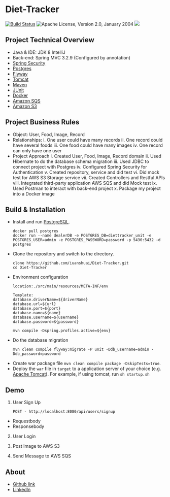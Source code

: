 # Diet-Tracker
[![Build Status](https://travis-ci.com/iuanshuai/Diet-Tracker.svg?branch=master)](https://travis-ci.com/iuanshuai/Diet-Tracker)
![Apache License, Version 2.0, January 2004](https://img.shields.io/github/license/iuanshuai/Diet-Tracker.svg?label=License)
![](https://img.shields.io/badge/Java-1.8-green.svg)



Project Technical Overview
-----------------------------------
* Java & IDE: JDK 8 IntelliJ
* Back-end:  Spring MVC 3.2.9 \(Configured by annotation)
* [Spring Security](https://spring.io/projects/spring-security)
* [Postgres](https://www.postgresql.org)
* [Flyway](https://flywaydb.org/)
* [Tomcat](https://tomcat.apache.org/download-70.cgi)
* [Maven](https://maven.apache.org)
* [JUnit](http://junit.org/)
* [Docker](https://www.docker.com/)
* [Amazon SQS](https://aws.amazon.com/sqs/)
* [Amazon S3](https://aws.amazon.com/s3/)

Project Business Rules
-----------------------------------
* Object: User, Food, Image, Record
* Relationships:
    i. One user could have many records
    ii. One record could have several foods
    iii. One food could have many images
    iv. One record can only have one user
* Project Approach
    i. Created User, Food, Image, Record domain
    ii. Used Hibernate to do the database schema migration
    iii. Used JDBC to connect project with Postgres
    iv. Configured Spring Security for Authentication
    v. Created repository, service and did test
    vi. Did mock test for AWS S3 Storage service
    vii. Created Controllers and Restful APIs
    viii. Integrated third-party application AWS SQS and did Mock test
    ix. Used Postman to interact with back-end project
    x. Package my project into a Docker image

Build & Installation
-----------------------------------
* Install and run [PostgreSQL](hhttps://www.postgresql.org).
    ```
    docker pull postgres
    docker run --name dealerDB -e POSTGRES_DB=diettracker_unit -e POSTGRES_USER=admin -e POSTGRES_PASSWORD=password -p 5430:5432 -d postgres
    ``` 
* Clone the repository and switch to the directory.
    ```
    clone https://github.com/iuanshuai/Diet-Tracker.git
    cd Diet-Tracker
    ```
* Environment configuration
    ```
    location:./src/main/resources/META-INF/env
       
    Template:
    database.driverName=${driverName}
    database.url=${url}
    database.port=${port}
    database.name=${name}
    database.username=${username}
    database.password=${password}
       
    mvn compile -Dspring.profiles.active=${env}
    ```
* Do the database migration
    ```
    mvn clean compile flyway:migrate -P unit -Ddb_username=admin -Ddb_password=password
    ```
* Create war package file `mvn clean compile package -DskipTests=true`.
* Deploy the `war` file in `target` to a application server of your choice (e.g. [Apache Tomcat](http://tomcat.apache.org/)). For example, if using tomcat, run `sh startup.sh`

Demo
-----------------------------------
1. User Sign Up
    ```
    POST - http://localhost:8080/api/users/signup
    ```
* Requestbody
* Responsebody

2. User Login


3. Post Image to AWS S3


4. Send Message to AWS SQS




About
-----------------------------------

* [Github link](https://github.com/iuanshuai)
* [LinkedIn](https://www.linkedin.com/in/shuai-yuan-5a7baa159/)